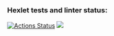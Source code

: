 ### Hexlet tests and linter status:
[![Actions Status](https://github.com/Rombari/frontend-project-44/workflows/hexlet-check/badge.svg)](https://github.com/Rombari/frontend-project-44/actions)
<a href="https://codeclimate.com/github/Rombari/frontend-project-44/maintainability"><img src="https://api.codeclimate.com/v1/badges/79845028d524211802ff/maintainability" /></a>